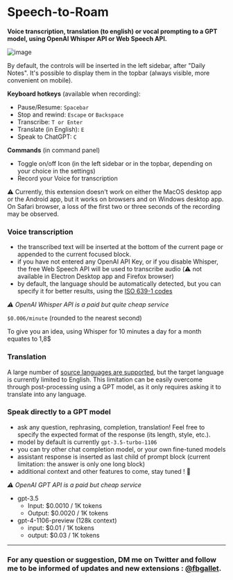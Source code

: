 # Speech-to-Roam

**Voice transcription, translation (to english) or vocal prompting to a GPT model, using OpenAI Whisper API or Web Speech API.**

![image](https://github.com/fbgallet/roam-extension-speech-to-roam/assets/74436347/369b7667-773e-4ef6-9bb6-a70cc2d78971)

By default, the controls will be inserted in the left sidebar, after "Daily Notes". It's possible to display them in the topbar (always visible, more convenient on mobile).

**Keyboard hotkeys** (available when recording):

- Pause/Resume: `Spacebar`
- Stop and rewind: `Escape` or `Backspace`
- Transcribe: `T or Enter`
- Translate (in English): `E`
- Speak to ChatGPT: `C`

**Commands** (in command panel)

- Toggle on/off Icon (in the left sidebar or in the topbar, depending on your choice in the settings)
- Record your Voice for transcription

⚠️ Currently, this extension doesn't work on either the MacOS desktop app or the Android app, but it works on browsers and on Windows desktop app. On Safari browser, a loss of the first two or three seconds of the recording may be observed.

### Voice transcription

- the transcribed text will be inserted at the bottom of the current page or appended to the current focused block.
- if you have not entered any OpenAI API Key, or if you disable Whisper, the free Web Speech API will be used to transcribe audio (⚠️ not available in Electron Desktop app and Firefox browser)
- by default, the language should be automatically detected, but you can specify it for better results, using the [ISO 639-1 codes](https://en.wikipedia.org/wiki/List_of_ISO_639-1_codes)

_⚠️ OpenAI Whisper API is a paid but quite cheap service_

`$0.006/minute` (rounded to the nearest second)

To give you an idea, using Whisper for 10 minutes a day for a month equates to 1,8$

### Translation

A large number of [source languages are supported](https://platform.openai.com/docs/guides/speech-to-text/supported-languages), but the target language is currently limited to English. This limitation can be easily overcome through post-processing using a GPT model, as it only requires asking it to translate into any language.

### Speak directly to a GPT model

- ask any question, rephrasing, completion, translation! Feel free to specify the expected format of the response (its length, style, etc.).
- model by default is currently `gpt-3.5-turbo-1106`
- you can try other chat completion model, or your own fine-tuned models
- assistant response is inserted as last child of prompt block (current limitation: the answer is only one long block)
- additional context and other features to come, stay tuned ! 🚀

_⚠️ OpenAI GPT API is a paid but cheap service_

- gpt-3.5
  - Input: $0.0010 / 1K tokens
  - Output: $0.0020 / 1K tokens
- gpt-4-1106-preview (128k context)
  - input: $0.01 / 1K tokens
  - output: $0.03 / 1K tokens

---

### For any question or suggestion, DM me on **Twitter** and follow me to be informed of updates and new extensions : [@fbgallet](https://twitter.com/fbgallet).
